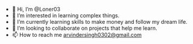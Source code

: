 - 👋 Hi, I’m @Loner03
- 👀 I’m interested in learning complex things.
- 🌱 I’m currently learning skills to make money and follow my dream life.
- 💞️ I’m looking to collaborate on projects that help me learn.
- 📫 How to reach me arvindersingh0302@gmail.com

<!---
Loner03/Loner03 is a ✨ special ✨ repository because its `README.md` (this file) appears on your GitHub profile.
You can click the Preview link to take a look at your changes.
--->
